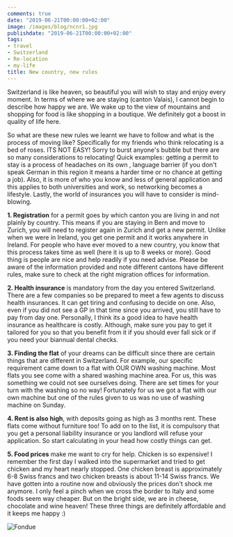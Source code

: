 ```yaml
---
comments: true
date: "2019-06-21T00:00:00+02:00"
image: /images/blog/ncnr1.jpg
publishdate: "2019-06-21T00:00:00+02:00"
tags:
- travel
- Switzerland
- Re-location
- my-life
title: New country, new rules
---
```

Switzerland is like heaven, so beautiful you will wish to stay and enjoy every moment. In terms of where we are staying (canton Valais), I cannot begin to describe how happy we are. We wake up to the view of mountains and shopping for food is like shopping in a boutique. We definitely got a boost in quality of life here.

So what are these new rules we learnt we have to follow and what is the process of moving like? Specifically for my friends who think relocating is a bed of roses. ITS NOT EASY! Sorry to burst anyone's bubble but there are so many considerations to relocating! Quick examples: getting a permit to stay is a process of headaches on its own , language barrier (if you don't speak German in this region it means a harder time or no chance at getting a job). Also, it is more of who you know and less of general application and this applies to both universities and work, so networking becomes a lifestyle. Lastly, the world of insurances you will have to consider is mind-blowing. 

**1. Registration** for a permit goes by which canton you are living in and not plainly by country. This means if you are staying in Bern and move to Zurich, you will need to register again in Zurich and get a new permit. Unlike when we were in Ireland, you get one permit and it works anywhere in Ireland. For people who have ever moved to a new country, you know that this process takes time as well (here it is up to 8 weeks or more). Good thing is people are nice and help readily if you need advise. Please be aware of the information provided and note different cantons have different rules, make sure to check at the right migration offices for information. 

**2. Health insurance** is mandatory from the day you entered Switzerland. There are a few companies so be prepared to meet a few agents to discuss health insurances. It can get tiring and confusing to decide on one. Also, even if you did not see a GP in that time since you arrived, you still have to pay from day one. Personally, I think its a good idea to have health insurance as healthcare is costly. Although, make sure you pay to get it tailored for you so that you benefit from it if you should ever fall sick or if you need your biannual dental checks. 

**3. Finding the flat** of your dreams can be difficult since there are certain things that are different in Switzerland. For example, our specific requirement came down to a flat with OUR OWN washing machine. Most flats you see come with a shared washing machine area. For us, this was something we could not see ourselves doing. There are set times for your turn with the washing so no way! Fortunately for us we got a flat with our own machine but one of the rules given to us was no use of washing machine on Sunday. 

**4. Rent is also high**, with deposits going as high as 3 months rent. These flats come without furniture too! To add on to the list, it is compulsory that you get a personal liability insurance or you landlord will refuse your application. So start calculating in your head how costly things can get. 

**5. Food prices** make me want to cry for help. Chicken is so expensive! I remember the first day I walked into the supermarket and tried to get chicken and my heart nearly stopped. One chicken breast is approximately 6-8 Swiss francs and two chicken breasts is about 11-14 Swiss francs. We have gotten into a routine now and obviously the prices don't shock me anymore. I only feel a pinch when we cross the border to Italy and some foods seem way cheaper. But on the bright side, we are in cheese, chocolate and wine heaven! These three things are definitely affordable and it keeps me happy :) 

![Fondue](/globefoodiebooktrotter/images/blog/ncnr2.jpg "Fondue-ing")